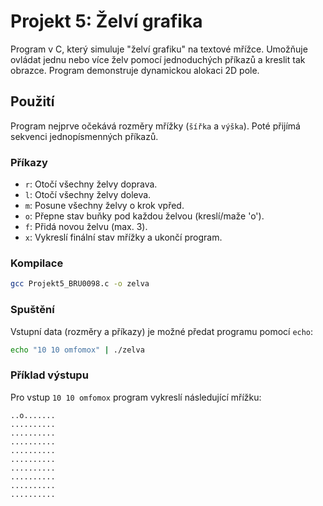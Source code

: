 # Projekt 5: Želví grafika

Program v C, který simuluje "želví grafiku" na textové mřížce. Umožňuje ovládat jednu nebo více želv pomocí jednoduchých příkazů a kreslit tak obrazce. Program demonstruje dynamickou alokaci 2D pole.

## Použití

Program nejprve očekává rozměry mřížky (`šířka` a `výška`). Poté přijímá sekvenci jednopísmenných příkazů.

### Příkazy
-   `r`: Otočí všechny želvy doprava.
-   `l`: Otočí všechny želvy doleva.
-   `m`: Posune všechny želvy o krok vpřed.
-   `o`: Přepne stav buňky pod každou želvou (kreslí/maže 'o').
-   `f`: Přidá novou želvu (max. 3).
-   `x`: Vykreslí finální stav mřížky a ukončí program.

### Kompilace
```sh
gcc Projekt5_BRU0098.c -o zelva
```

### Spuštění
Vstupní data (rozměry a příkazy) je možné předat programu pomocí `echo`:
```sh
echo "10 10 omfomox" | ./zelva
```

### Příklad výstupu
Pro vstup `10 10 omfomox` program vykreslí následující mřížku:
```
..o.......
..........
..........
..........
..........
..........
..........
..........
..........
..........
```
